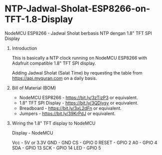 # NTP-Jadwal-Sholat-ESP8266-on-TFT-1.8-Display
NodeMCU ESP8266 - Jadwal Sholat berbasis NTP dengan 1.8" TFT SPI Display

1. Introduction

    This is basically a NTP clock running on NodeMCU ESP8266 with Adafruit compatible 1.8" TFT SPI display. 
    
    Adding Jadwal Sholat (Salat Time) by requesting the table from https://api.myquran.com on a daily basis.


2. Bill of Material (BOM)
   - NodeMCU ESP8266        - https://bit.ly/3zTizP3 or equivalent. 
   - 1.8" TFT SPI Display   - https://bit.ly/3QDjysy or equivalent. 
   - Breadboard             - https://bit.ly/3xL2dFn or equivalent. 
   - Jumpers                - https://bit.ly/39KrPdJ or equivalent. 


3. Wiring the 1.8" TFT display to NodeMCU

    Display - NodeMCU
    
      Vcc   -   5V or 3.3V
      GND   -   GND
      CS    -   GPIO 0
     RESET  -   GPIO 2
      A0    -   GPIO 4
      SDA   -   GPIO 13
      SCK   -   GPIO 14
      LED   -   GPIO 5
        



